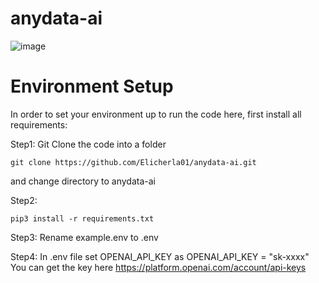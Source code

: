 # anydata-ai
![image](https://github.com/Elicherla01/anydata-ai/assets/14846630/a81448be-2b88-43cc-84a6-bf0d0138ed7c)

# Environment Setup
In order to set your environment up to run the code here, first install all requirements:

Step1: Git Clone the code into a folder
```shell
git clone https://github.com/Elicherla01/anydata-ai.git
```

and change directory to anydata-ai

Step2:
```shell
pip3 install -r requirements.txt
```
Step3:
Rename example.env to .env

Step4: In .env file set OPENAI_API_KEY as 
OPENAI_API_KEY = "sk-xxxx"
You can get the key here https://platform.openai.com/account/api-keys



